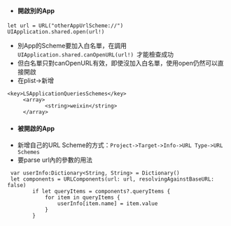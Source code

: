 * #### 開啟別的App
   
 ```
 let url = URL("otherAppUrlScheme://")
 UIApplication.shared.open(url!)
 ```
 
* 別App的Scheme要加入白名單，在調用`UIApplication.shared.canOpenURL(url!)
`才能檢查成功
 * 但白名單只對canOpenURL有效，即使沒加入白名單，使用open仍然可以直接開啟
 * 在plist->新增
 
 ```
 <key>LSApplicationQueriesSchemes</key> 
      <array>
             <string>weixin</string>
      </array>
```

* #### 被開啟的App
 * 新增自己的URL Scheme的方式：`Project->Target->Info->URL Type->URL Schemes`
 * 要parse url內的參數的用法
```
 var userInfo:Dictionary<String, String> = Dictionary()
 let components = URLComponents(url: url, resolvingAgainstBaseURL: false)
        if let queryItems = components?.queryItems {
            for item in queryItems {
                userInfo[item.name] = item.value
            }
        }
```
